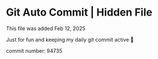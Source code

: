 # Git Auto Commit | Hidden File

This file was added Feb 12, 2025

Just for fun and keeping my daily git commit active 🤪

commit number: 94735

